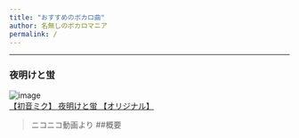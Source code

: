 ```yaml
---
title: "おすすめのボカロ曲"
author: 名無しのボカロマニア
permalink: /
---
```







---
### **夜明けと蛍**

![image](/GHPages_WebSite/assets/images/hotaru.jpeg)  
[【初音ミク】 夜明けと蛍 【オリジナル】](https://www.nicovideo.jp/watch/sm24892241)  
>ニコニコ動画より
##概要  



